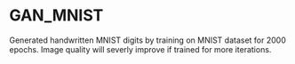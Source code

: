 # GAN_MNIST
Generated  handwritten MNIST digits by training on MNIST dataset for 2000 epochs. Image quality will severly improve if trained for more iterations.
